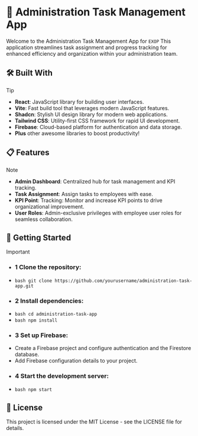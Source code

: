 # 🚀 Administration Task Management App
Welcome to the Administration Task Management App for `EXOP` This application streamlines task assignment and progress tracking for enhanced efficiency and organization within your administration team.

## 🛠️ Built With
> [!TIP]
> - **React**: JavaScript library for building user interfaces.
> - **Vite**: Fast build tool that leverages modern JavaScript features.
> - **Shadcn**: Stylish UI design library for modern web applications.
> - **Tailwind CSS**: Utility-first CSS framework for rapid UI development.
> - **Firebase**: Cloud-based platform for authentication and data storage.
> - **Plus** other awesome libraries to boost productivity!


## 📋 Features
> [!NOTE]
> - **Admin Dashboard**: Centralized hub for task management and KPI tracking.
> - **Task Assignment**: Assign tasks to employees with ease.
> - **KPI Point**: Tracking: Monitor and increase KPI points to drive organizational improvement.
> - **User Roles**: Admin-exclusive privileges with employee user roles for seamless collaboration.


## 🚀 Getting Started
> [!IMPORTANT]
> - ### 1 Clone the repository:
> - ```bash git clone https://github.com/yourusername/administration-task-app.git ```
> - ### 2 Install dependencies:
> - ```bash cd administration-task-app ```
> - ```bash npm install ```
> - ### 3 Set up Firebase:
> - Create a Firebase project and configure authentication and the Firestore database.
> - Add Firebase configuration details to your project.
> - ### 4 Start the development server:
> - ```bash npm start ```

## 📝 License
This project is licensed under the MIT License - see the LICENSE file for details.

